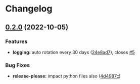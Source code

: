 # Changelog

## [0.2.0](https://github.com/EPFL-ENAC/ENACrestic/compare/v0.1.10...v0.2.0) (2022-10-05)


### Features

* **logging:** auto rotation every 30 days ([24e8ad7](https://github.com/EPFL-ENAC/ENACrestic/commit/24e8ad7b726afda1cf9fb570f707537130a1aafd)), closes [#5](https://github.com/EPFL-ENAC/ENACrestic/issues/5)


### Bug Fixes

* **release-please:** impact python files also ([4d4987c](https://github.com/EPFL-ENAC/ENACrestic/commit/4d4987c3513a6fb470aa1f1345641638af7cc23a))
